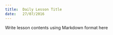 ```yaml
---
title:  Daily Lesson Title
date:   27/07/2016
---
```


Write lesson contents using Markdown format here